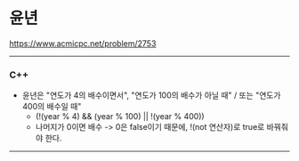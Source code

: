 # 윤년

https://www.acmicpc.net/problem/2753

<hr> 

### C++

- 윤년은 "연도가 4의 배수이면서", "연도가 100의 배수가 아닐 때" / 또는 "연도가 400의 배수일 때"
  - (!(year % 4) && (year % 100) || !(year % 400))
  - 나머지가 0이면 배수 -> 0은 false이기 때문에, !(not 연산자)로 true로 바꿔줘야 한다.
<hr>
